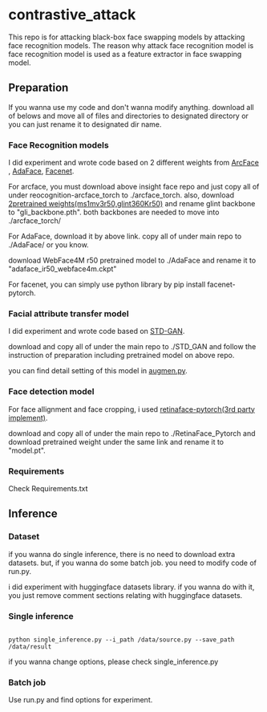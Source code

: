 # contrastive_attack
This repo is for attacking black-box face swapping models by attacking face recognition models.
The reason why attack face recognition model is face recognition model is used as a feature extractor in face swapping model.

## Preparation
If you wanna use my code and don't wanna modify anything. download all of belows and move all of files and directories to designated directory or you can just rename it to designated dir name.
### Face Recognition models
I did experiment and wrote code based on 2 different weights from [ArcFace](https://github.com/deepinsight/insightface/blob/master/recognition/arcface_torch/README.md) , [AdaFace](https://github.com/mk-minchul/AdaFace), [Facenet](https://github.com/timesler/facenet-pytorch).

For arcface, you must download above insight face repo and just copy all of under reocognition-arcface_torch to ./arcface_torch. also, download [2pretrained weights(ms1mv3r50,glint360Kr50)](https://onedrive.live.com/?redeem=aHR0cHM6Ly8xZHJ2Lm1zL3UvcyFBc3dwc0RPMnRvTktxMGxXWTY5dk41OEdSNm13P2U9cDlPdjVk&id=4A83B6B633B029CC%215577&cid=4A83B6B633B029CC) and rename glint backbone to "gli_backbone.pth". both backbones are needed to move into ./arcface_torch/

For AdaFace, download it by above link. copy all of under main repo to ./AdaFace/ or you know.

download WebFace4M r50 pretrained model to ./AdaFace and rename it to "adaface_ir50_webface4m.ckpt"

For facenet, you can simply use python library by pip install facenet-pytorch.
### Facial attribute transfer model
I did experiment and wrote code based on [STD-GAN](https://github.com/XuyangGuo/STD-GAN).

download and copy all of under the main repo to ./STD_GAN and follow the instruction of preparation including pretrained model on above repo.

you can find detail setting of this model in [augmen.py](https://github.com/joonsong-lee/contrastive_attack/blob/main/augmen.py).
### Face detection model
For face allignment and face cropping, i used [retinaface-pytorch(3rd party implement)](https://github.com/supernotman/RetinaFace_Pytorch).

download and copy all of under the main repo to ./RetinaFace_Pytorch and download pretrained weight under the same link and rename it to "model.pt".
### Requirements
Check Requirements.txt

## Inference
### Dataset
if you wanna do single inference, there is no need to download extra datasets. but, if you wanna do some batch job. you need to modify code of run.py.

i did experiment with huggingface datasets library. if you wanna do with it, you just remove comment sections relating with huggingface datasets.
### Single inference
```

python single_inference.py --i_path /data/source.py --save_path /data/result
```
if you wanna change options, please check single_inference.py

### Batch job
Use run.py and find options for experiment.
